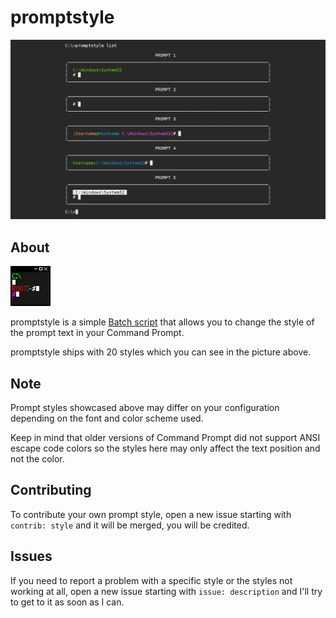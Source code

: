 # promptstyle

![cover](./cover.png)

## About

![icon](./icon.png)

promptstyle is a simple [Batch script](https://en.wikipedia.org/wiki/Batch_script) that allows you to change the style of the prompt text in your Command Prompt.

promptstyle ships with 20 styles which you can see in the picture above.

## Note

Prompt styles showcased above may differ on your configuration depending on the font and color scheme used.

Keep in mind that older versions of Command Prompt did not support ANSI escape code colors so the styles here may only affect the text position and not the color.

## Contributing

To contribute your own prompt style, open a new issue starting with `contrib: style` and it will be merged, you will be credited.

## Issues

If you need to report a problem with a specific style or the styles not working at all, open a new issue starting with `issue: description` and I'll try to get to it as soon as I can.

